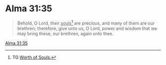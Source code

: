 # Alma 31:35

> Behold, O Lord, their <u>souls</u>[^a] are precious, and many of them are our brethren; therefore, give unto us, O Lord, power and wisdom that we may bring these, our brethren, again unto thee.

[Alma 31:35](https://www.churchofjesuschrist.org/study/scriptures/bofm/alma/31?lang=eng&id=p35#p35)


[^a]: TG [Worth of Souls.](https://www.churchofjesuschrist.org/study/scriptures/tg/worth-of-souls?lang=eng)
